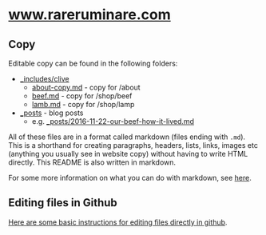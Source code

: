 # www.rareruminare.com

## Copy

Editable copy can be found in the following folders:

* [_includes/clive](_includes/clive)
  * [about-copy.md](_includes/clive/about-copy.md) - copy for /about
  * [beef.md](_includes/clive/beef.md) - copy for /shop/beef
  * [lamb.md](_includes/clive/lamb.md) - copy for /shop/lamp
* [_posts](_posts) - blog posts
  * e.g. [_posts/2016-11-22-our-beef-how-it-lived.md](_posts/2016-11-22-our-beef-how-it-lived.md)
  
  
All of these files are in a format called markdown (files ending with `.md`). This is a shorthand for creating paragraphs, headers, lists, links, images etc (anything you usually see in website copy) without having to write HTML directly. This README is also written in markdown.

For some more information on what you can do with markdown, see [here](https://github.com/adam-p/markdown-here/wiki/Markdown-Cheatsheet).
 
## Editing files in Github

[Here are some basic instructions for editing files directly in github](https://help.github.com/articles/editing-files-in-your-repository/). 
